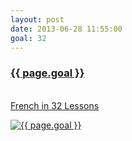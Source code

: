 ```yaml
---
layout: post
date: 2013-06-28 11:55:00
goal: 32
---
```


<h3 class="graph-align goal-title">
    <a href="https://www.beeminder.com/beneills/goals/32">{{ page.goal }}</a>
</h3>

<br />
<div class="graph-align goal-text goal-description">
     <a href="http://www.amazon.co.uk/French-Lessons-Gimmick-W-W-Norton/dp/0393316475/ref=sr_1_1/277-1818390-4288527?ie=UTF8&amp;qid=1372691440&amp;sr=8-1&amp;keywords=32+french+lessons">French in 32 Lessons</a>
</div>

[![{{ page.goal }}](https://www.beeminder.com/beneills/goals/32/graph)](https://www.beeminder.com/beneills/goals/32)
